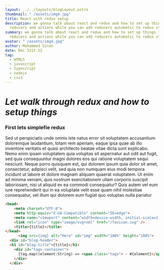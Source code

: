 ```yaml
---
layout: ../../layouts/blogLayout.astro
thumbnail: " /assets/img4.jpg"
title: React with redux setup
description: we gonna talk about react and redux and how to set up things like
  reducers and actions while you can add reducers automatic to redux store
summary: we gonna talk about react and redux and how to set up things like
  reducers and actions while you can add reducers automatic to redux store
avatar: " /assets/img4.jpg"
author: Mohammed Sinan
date: Dec 31st 22
tag:
  - HTML5
  - javascript
  - typescript
  - nodejs
  - css3
---
```

# *L﻿et walk through redux and how to setup things*

### F﻿irst lets simplefie redux



Sed ut perspiciatis unde omnis iste natus error sit voluptatem accusantium doloremque laudantium, totam rem aperiam, eaque ipsa quae ab illo inventore veritatis et quasi architecto beatae vitae dicta sunt explicabo. Nemo enim ipsam voluptatem quia voluptas sit aspernatur aut odit aut fugit, sed quia consequuntur magni dolores eos qui ratione voluptatem sequi nesciunt. Neque porro quisquam est, qui dolorem ipsum quia dolor sit amet, consectetur, adipisci velit, sed quia non numquam eius modi tempora incidunt ut labore et dolore magnam aliquam quaerat voluptatem. Ut enim ad minima veniam, quis nostrum exercitationem ullam corporis suscipit laboriosam, nisi ut aliquid ex ea commodi consequatur? Quis autem vel eum iure reprehenderit qui in ea voluptate velit esse quam nihil molestiae consequatur, vel illum qui dolorem eum fugiat quo voluptas nulla pariatur



```html
<head>
    <meta charset="UTF-8">
    <meta http-equiv="X-UA-Compatible" content="IE=edge">
    <meta name="viewport" content="width=device-width, initial-scale=1.0">
	<link rel="icon" type="image/svg+xml" href="/favicon.svg" />
    <title>{title}</title>
</head>
      <img src={img} alt="Hero" id="img" width="100%" height="100%">
  <div id="blog-header">
  <h1 id="blog-title">{title}</h1>
    <div id="tags-container">
      {tag.map((element:String) => <span class="tags"> - #{element}</span>)}
    </div>
  </div>
```